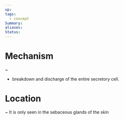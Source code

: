 ```yaml
---
up: 
tags:
  - concept
Summary: 
aliases: 
Status:
---
```

# Mechanism
~
-  breakdown and discharge of the entire secretory cell.
<!--SR:!2025-03-13,3,250--> 

# Location
~
It is only seen in the sebaceous glands of the skin
<!--SR:!2025-03-11,1,230-->